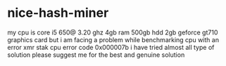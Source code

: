 # nice-hash-miner
my cpu is core i5 650@ 3.20 ghz 4gb ram 500gb hdd 2gb geforce gt710 graphics card but i am facing a problem while benchmarking cpu with an error xmr stak cpu error code 0x000007b i have tried  almost all type of solution please suggest me for the best and genuine solution 
